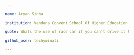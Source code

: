 ```yaml
---

name: Aryan Sinha

institution: Vandana Convent School Of Higher Education

quote: Whats the use of race car if you can't drive it !

github_user: techyminati

---
```

